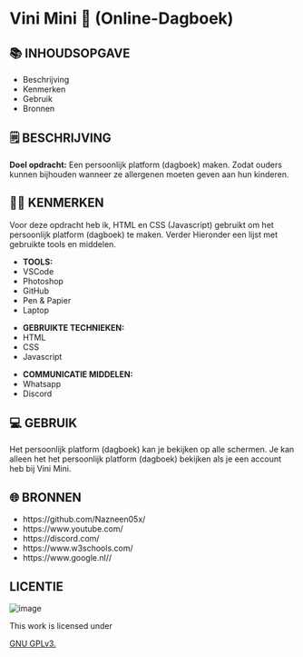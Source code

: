 <h1>Vini Mini 🥜 (Online-Dagboek)</h1>


<h2>📚 INHOUDSOPGAVE</h2>

<ul>
        <li>Beschrijving</li>
        <li>Kenmerken</li>
        <li>Gebruik</li>
        <li>Bronnen</li>
</ul>


<h2>
🗒️ BESCHRIJVING
</h2>

<p><strong>Doel opdracht:</strong> Een persoonlijk platform (dagboek) maken. Zodat ouders kunnen bijhouden wanneer ze allergenen moeten geven aan hun kinderen.</p>

<h2>
👩‍💻 KENMERKEN
</h2>

<p> Voor deze opdracht heb ik, HTML en CSS (Javascript) gebruikt om het persoonlijk platform (dagboek) te maken. Verder Hieronder een lijst met gebruikte tools en middelen.
</p>

<ul>
        <li><strong>TOOLS:</strong></li>
        <li>VSCode</li>
         <li>Photoshop</li>
         <li>GitHub</li>
        <li>Pen & Papier</li>
        <li>Laptop</li>
</ul>

<ul>
        <li><strong>GEBRUIKTE TECHNIEKEN:</strong></li>
        <li>HTML</li>
        <li>CSS</li>
        <li>Javascript</li>
        
        
</ul>


<ul>
        <li><strong>COMMUNICATIE MIDDELEN:</strong></li>
        <li>Whatsapp</li>
        <li>Discord</li>
        
 </ul>
 
<h2>
💻 GEBRUIK
</h2>

<p> Het persoonlijk platform (dagboek) kan je bekijken op alle schermen. Je kan alleen het het persoonlijk platform (dagboek) bekijken als je een account heb bij Vini Mini.</p>

<h2>
🌐 BRONNEN
</h2>

<ul>
        <li>https://github.com/Nazneen05x/</li>
        <li>https://www.youtube.com/</li>
        <li>https://discord.com/</li>
        <li>https://www.w3schools.com/</li>
        <li>https://www.google.nl//</li>
        
</ul>

<h2>
LICENTIE
</h2>

![image](https://user-images.githubusercontent.com/112861261/195268886-d661d739-e7e6-49c1-824d-94a9db6678ea.png)

<p> This work is licensed under</P> <a href="https://github.com/zombie0youssra/your-tribe-profile-card/blob/main/LICENSE](https://github.com/Nazneen05x/the-client-case/blob/main/LICENSE)">GNU GPLv3.</a>

        
